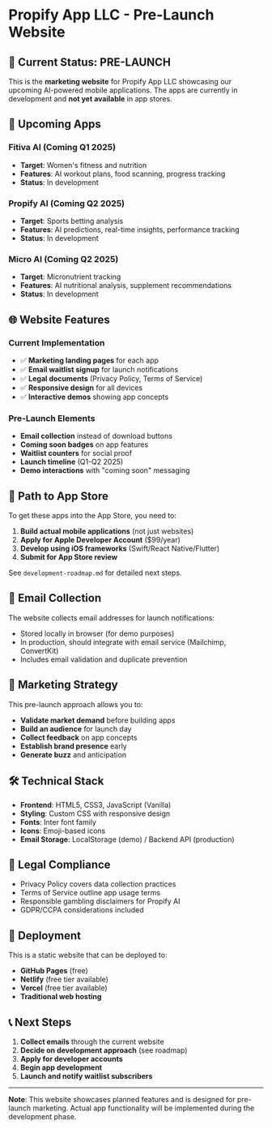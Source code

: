 # Propify App LLC - Pre-Launch Website

## 🚀 Current Status: PRE-LAUNCH  

This is the **marketing website** for Propify App LLC showcasing our upcoming AI-powered mobile applications. The apps are currently in development and **not yet available** in app stores.

## 📱 Upcoming Apps

### Fitiva AI (Coming Q1 2025)
- **Target**: Women's fitness and nutrition
- **Features**: AI workout plans, food scanning, progress tracking
- **Status**: In development

### Propify AI (Coming Q2 2025)
- **Target**: Sports betting analysis
- **Features**: AI predictions, real-time insights, performance tracking
- **Status**: In development

### Micro AI (Coming Q2 2025)
- **Target**: Micronutrient tracking
- **Features**: AI nutritional analysis, supplement recommendations
- **Status**: In development

## 🌐 Website Features

### Current Implementation
- ✅ **Marketing landing pages** for each app
- ✅ **Email waitlist signup** for launch notifications
- ✅ **Legal documents** (Privacy Policy, Terms of Service)
- ✅ **Responsive design** for all devices
- ✅ **Interactive demos** showing app concepts

### Pre-Launch Elements
- **Email collection** instead of download buttons
- **Coming soon badges** on app features
- **Waitlist counters** for social proof
- **Launch timeline** (Q1-Q2 2025)
- **Demo interactions** with "coming soon" messaging

## 🚀 Path to App Store

To get these apps into the App Store, you need to:

1. **Build actual mobile applications** (not just websites)
2. **Apply for Apple Developer Account** ($99/year)
3. **Develop using iOS frameworks** (Swift/React Native/Flutter)
4. **Submit for App Store review**

See `development-roadmap.md` for detailed next steps.

## 📧 Email Collection

The website collects email addresses for launch notifications:
- Stored locally in browser (for demo purposes)
- In production, should integrate with email service (Mailchimp, ConvertKit)
- Includes email validation and duplicate prevention

## 🎯 Marketing Strategy

This pre-launch approach allows you to:
- **Validate market demand** before building apps
- **Build an audience** for launch day
- **Collect feedback** on app concepts
- **Establish brand presence** early
- **Generate buzz** and anticipation

## 🛠 Technical Stack

- **Frontend**: HTML5, CSS3, JavaScript (Vanilla)
- **Styling**: Custom CSS with responsive design
- **Fonts**: Inter font family
- **Icons**: Emoji-based icons
- **Email Storage**: LocalStorage (demo) / Backend API (production)

## 📄 Legal Compliance

- Privacy Policy covers data collection practices
- Terms of Service outline app usage terms
- Responsible gambling disclaimers for Propify AI
- GDPR/CCPA considerations included

## 🚀 Deployment

This is a static website that can be deployed to:
- **GitHub Pages** (free)
- **Netlify** (free tier available)
- **Vercel** (free tier available)
- **Traditional web hosting**

## 📞 Next Steps

1. **Collect emails** through the current website
2. **Decide on development approach** (see roadmap)
3. **Apply for developer accounts**
4. **Begin app development**
5. **Launch and notify waitlist subscribers**

---

**Note**: This website showcases planned features and is designed for pre-launch marketing. Actual app functionality will be implemented during the development phase. 
